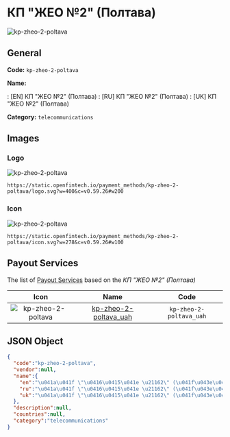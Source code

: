 
# КП "ЖЕО №2" (Полтава) 
![kp-zheo-2-poltava](https://static.openfintech.io/payment_methods/kp-zheo-2-poltava/logo.svg?w=400&c=v0.59.26#w200)  

## General 
**Code:** `kp-zheo-2-poltava` 
 
**Name:** 
 
:	[EN] КП "ЖЕО №2" (Полтава) 
:	[RU] КП "ЖЕО №2" (Полтава) 
:	[UK] КП "ЖЕО №2" (Полтава) 
 
**Category:** `telecommunications` 
 

## Images 

### Logo 
![kp-zheo-2-poltava](https://static.openfintech.io/payment_methods/kp-zheo-2-poltava/logo.svg?w=400&c=v0.59.26#w200)  

```
https://static.openfintech.io/payment_methods/kp-zheo-2-poltava/logo.svg?w=400&c=v0.59.26#w200
```  

### Icon 
![kp-zheo-2-poltava](https://static.openfintech.io/payment_methods/kp-zheo-2-poltava/icon.svg?w=278&c=v0.59.26#w100)  

```
https://static.openfintech.io/payment_methods/kp-zheo-2-poltava/icon.svg?w=278&c=v0.59.26#w100
```  

## Payout Services 
 
The list of [Payout Services](/payout-services/) based on the _КП "ЖЕО №2" (Полтава)_ 

|Icon|Name|Code| 
|:---:|:---:|:---:| 
|![kp-zheo-2-poltava](https://static.openfintech.io/payout_methods/kp-zheo-2-poltava/icon.svg?w=278&c=v0.59.26#w40) |[kp-zheo-2-poltava_uah](/payout-services/kp-zheo-2-poltava_uah/)|`kp-zheo-2-poltava_uah`| 
 

## JSON Object 

```json
{
  "code":"kp-zheo-2-poltava",
  "vendor":null,
  "name":{
    "en":"\u041a\u041f \"\u0416\u0415\u041e \u21162\" (\u041f\u043e\u043b\u0442\u0430\u0432\u0430)",
    "ru":"\u041a\u041f \"\u0416\u0415\u041e \u21162\" (\u041f\u043e\u043b\u0442\u0430\u0432\u0430)",
    "uk":"\u041a\u041f \"\u0416\u0415\u041e \u21162\" (\u041f\u043e\u043b\u0442\u0430\u0432\u0430)"
  },
  "description":null,
  "countries":null,
  "category":"telecommunications"
}
```  
